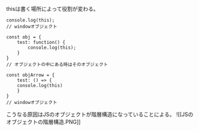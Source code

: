 thisは書く場所によって役割が変わる。
```
console.log(this);
// windowオブジェクト

const obj = {
	test: function() {
		console.log(this);
	}
}
// オブジェクトの中にある時はそのオブジェクト

const objArrow = {
	test: () => {
	console.log(this)
	}
}
// windowオブジェクト
```
こうなる原因はJSのオブジェクトが階層構造になっていることによる。
![[JSのオブジェクトの階層構造.PNG]]